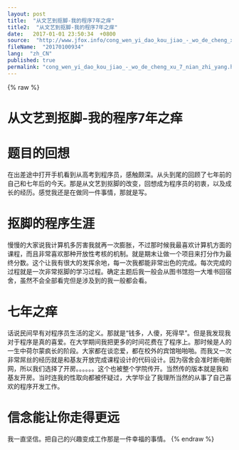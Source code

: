 ```yaml
---
layout: post
title:  "从文艺到抠脚-我的程序7年之痒"
title2:  "从文艺到抠脚-我的程序7年之痒"
date:   2017-01-01 23:50:34  +0800
source:  "http://www.jfox.info/cong_wen_yi_dao_kou_jiao_-_wo_de_cheng_xu_7_nian_zhi_yang.html"
fileName:  "20170100934"
lang:  "zh_CN"
published: true
permalink: "cong_wen_yi_dao_kou_jiao_-_wo_de_cheng_xu_7_nian_zhi_yang.html"
---
```

{% raw %}
# 从文艺到抠脚-我的程序7年之痒 


# 题目的回想

在出差途中打开手机看到从高考到程序员，感触颇深。从头到尾的回顾了七年前的自己和七年后的今天。那是从文艺到抠脚的改变，回想成为程序员的初衷，以及成长的经历。感觉我还是在做同一件事情，那就是写。

# 抠脚的程序生涯

慢慢的大家说我计算机多厉害我就再一次膨胀，不过那时候我最喜欢计算机方面的课程，而且非常喜欢那种开放性考核的机制。就是期末让做一个项目来打分作为最终分数。这个让我有很大的发挥余地，每一次我都能非常出色的完成。每次完成的过程就是一次非常抠脚的学习过程。确定主题后我一般会从图书馆抱一大堆书回宿舍，虽然不会全部看完但是涉及到的我一般都会看。

# 七年之痒

话说民间早有对程序员生活的定义。那就是“钱多，人傻，死得早”。但是我发现我对于程序是真的喜爱。在大学期间我把更多的时间花费在了程序上。那时候是人的一生中荷尔蒙疯长的阶段。大家都在谈恋爱，都在校外的宾馆啪啪啪。而我又一次非常屌丝的经历就是和基友开放完成课程设计的代码设计。因为宿舍会准时断电断网，所以我们选择了开房。。。。。。这个也被整个学院传开。当然传的版本就是我和基友开房。当时连我的性取向都被怀疑过，大学毕业了我理所当然的从事了自己喜欢的程序开发工作。

# 信念能让你走得更远

我一直坚信。把自己的兴趣变成工作那是一件幸福的事情。
{% endraw %}